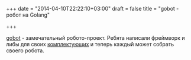 +++
date = "2014-04-10T22:22:10+03:00"
draft = false
title = "gobot - робот на Golang"

+++

<p><a href="http://gobot.io/">gobot</a>&nbsp;- замечательный робото-проект. Ребята написали фреймворк и либы для своих <a href="http://gobot.io/documentation/platforms/">комплектующих</a> и теперь каждый может собрать своего робота.</p>

